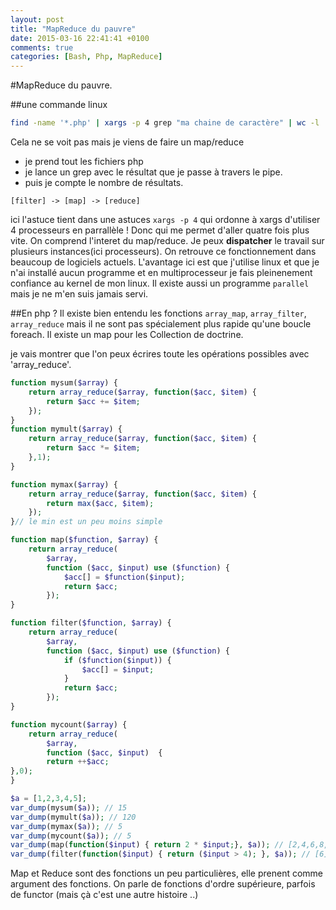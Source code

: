 ```yaml
---
layout: post
title: "MapReduce du pauvre"
date: 2015-03-16 22:41:41 +0100
comments: true
categories: [Bash, Php, MapReduce] 
---
```


#MapReduce du pauvre.

##une commande linux
```bash
find -name '*.php' | xargs -p 4 grep "ma chaine de caractère" | wc -l
```
Cela ne se voit pas mais je viens de faire un map/reduce 

* je prend tout les fichiers php
* je lance un grep avec le résultat que je passe à travers le pipe.
* puis je compte le nombre de résultats.

```
[filter] -> [map] -> [reduce]
```
ici l'astuce tient dans une astuces `xargs -p 4` qui ordonne à xargs d'utiliser 4 processeurs en parrallèle ! Donc qui me permet d'aller quatre fois plus vite. On comprend l'interet du map/reduce. Je peux **dispatcher** le travail sur plusieurs instances(ici processeurs). On retrouve ce fonctionnement dans beaucoup de logiciels actuels. L'avantage ici est que j'utilise linux et que je n'ai installé aucun programme et en multiprocesseur je fais pleinenement confiance au kernel de mon linux. Il existe aussi un programme `parallel` mais je ne m'en suis jamais servi.

##En php ?
Il existe bien entendu les fonctions `array_map`, `array_filter`, `array_reduce` mais il ne sont pas spécialement plus rapide qu'une boucle foreach. Il existe un map pour les Collection de doctrine.

je vais montrer que l'on peux écrires toute les opérations possibles avec 'array_reduce'. 

```php
function mysum($array) {
    return array_reduce($array, function($acc, $item) {
        return $acc += $item;
    });
}
function mymult($array) {
    return array_reduce($array, function($acc, $item) {
        return $acc *= $item;
    },1);
}

function mymax($array) {
    return array_reduce($array, function($acc, $item) {
        return max($acc, $item);
    });
}// le min est un peu moins simple

function map($function, $array) {
    return array_reduce(
        $array,
        function ($acc, $input) use ($function) {
            $acc[] = $function($input);
            return $acc;
        });
}

function filter($function, $array) {
    return array_reduce(
        $array,
        function ($acc, $input) use ($function) {
            if ($function($input)) {
                $acc[] = $input;
            }
            return $acc;
        });
}

function mycount($array) {
    return array_reduce(
        $array,
        function ($acc, $input)  {
        return ++$acc;
},0);
}

$a = [1,2,3,4,5];
var_dump(mysum($a)); // 15
var_dump(mymult($a)); // 120
var_dump(mymax($a)); // 5
var_dump(mycount($a)); // 5
var_dump(map(function($input) { return 2 * $input;}, $a)); // [2,4,6,8,10]
var_dump(filter(function($input) { return ($input > 4); }, $a)); // [6]

```
Map et Reduce sont des fonctions un peu particulières, elle prenent comme argument des fonctions. On parle de fonctions d'ordre supérieure, parfois de functor (mais çà c'est une autre histoire ..)



